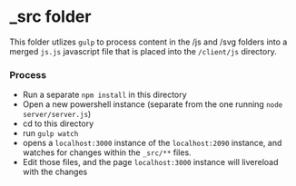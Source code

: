 # _src folder
This folder utlizes `gulp` to process content in the /js and /svg folders into a merged `js.js` javascript file that is placed into the `/client/js` directory.

### Process
* Run a separate `npm install` in this directory
* Open a new powershell instance (separate from the one running `node server/server.js`)
* cd to this directory
* run `gulp watch`
* opens a `localhost:3000` instance of the `localhost:2090` instance, and watches for changes within the `_src/**` files.
* Edit those files, and the page `localhost:3000` instance will livereload with the changes